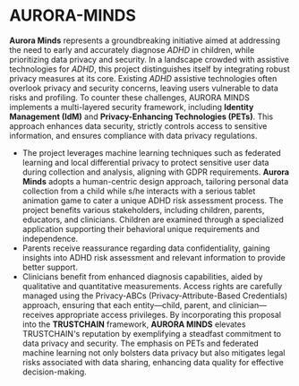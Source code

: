 # AURORA-MINDS
**Aurora Minds** represents a groundbreaking initiative aimed at addressing the need to early and accurately diagnose _ADHD_ in children, while prioritizing data privacy and security. In a landscape crowded with assistive technologies for _ADHD_, this project distinguishes itself by integrating robust privacy measures at its core. Existing _ADHD_ assistive technologies often overlook privacy and security concerns, leaving users vulnerable to data risks and profiling. To counter these challenges, AURORA MINDS implements a multi-layered security framework, including **Identity Management (IdM)** and **Privacy-Enhancing Technologies (PETs)**. This approach enhances data security, strictly controls access to sensitive information, and ensures compliance with data privacy regulations.

- The project leverages machine learning techniques such as federated learning and local differential privacy to protect sensitive user data during collection and analysis, aligning with GDPR requirements. 
**Aurora Minds** adopts a human-centric design approach, tailoring personal data collection from a child while s/he interacts with a serious tablet animation game to cater a unique ADHD risk assessment process.
The project benefits various stakeholders, including children, parents, educators, and clinicians. Children are examined through a specialized application supporting their behavioral unique requirements and independence. 
- Parents receive reassurance regarding data confidentiality, gaining insights into ADHD risk assessment and relevant information to provide better support. 
- Clinicians benefit from enhanced diagnosis capabilities, aided by qualitative and quantitative measurements. Access rights are carefully managed using the Privacy-ABCs (Privacy-Attribute-Based Credentials) approach, ensuring that each entity—child, parent, and clinician—receives appropriate access privileges.
By incorporating this proposal into the **TRUSTCHAIN** framework, **AURORA MINDS** elevates TRUSTCHAIN's reputation by exemplifying a steadfast commitment to data privacy and security. The emphasis on PETs and federated machine learning not only bolsters data privacy but also mitigates legal risks associated with data sharing, enhancing data quality for effective decision-making.
